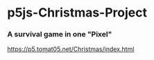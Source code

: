 # p5js-Christmas-Project

### A survival game in one "Pixel"
https://p5.tomat05.net/Christmas/index.html
